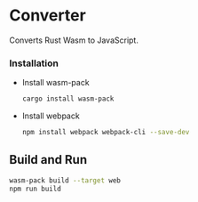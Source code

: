 # Converter

Converts Rust Wasm to JavaScript.

### Installation
* Install wasm-pack
    ```bash
    cargo install wasm-pack
    ```
* Install webpack 

    ```bash
    npm install webpack webpack-cli --save-dev
    ```

## Build and Run 

```bash
wasm-pack build --target web
npm run build
```


